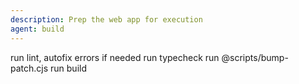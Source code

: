 ```yaml
---
description: Prep the web app for execution
agent: build
---
```


run lint, autofix errors if needed
run typecheck
run @scripts/bump-patch.cjs
run build
